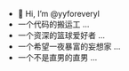 - 👋 Hi, I’m @yyforeveryl
- 一个代码的搬运工 ...
- 一个资深的篮球爱好者 ...
- 一个希望一夜暴富的妄想家 ...
- 一个不是直男的直男 ...

<!---
yyforeveryl/yyforeveryl is a ✨ special ✨ repository because its `README.md` (this file) appears on your GitHub profile.
You can click the Preview link to take a look at your changes.
--->
